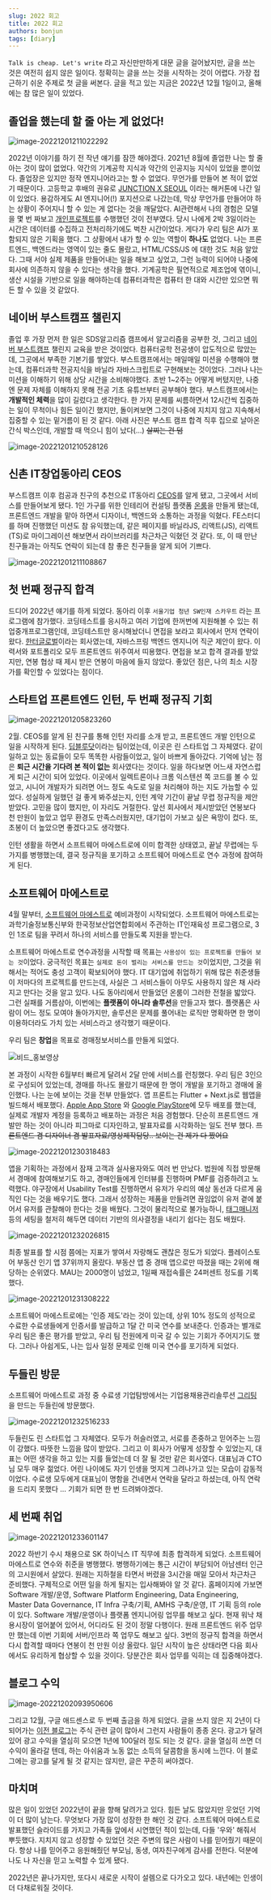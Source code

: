 ```yaml
---
slug: 2022 회고
title: 2022 회고
authors: bonjun
tags: [diary]
---
```


`Talk is cheap. Let's write` 라고 자신만만하게 대문 글을 걸어놨지만, 글을 쓰는 것은 여전히 쉽지 않은 일이다. 정확히는 글을 쓰는 것을 시작하는 것이 어렵다. 가장 접근하기 쉬운 주제로 첫 글을 써본다. 글을 적고 있는 지금은 2022년 12월 1일이고, 올해에는 참 많은 일이 있었다.

<!--truncate-->

## 졸업을 했는데 할 줄 아는 게 없었다!

![image-20221201211022292](https://raw.githubusercontent.com/BonJunKu/image_server/upload/img/202212012110328.png)

2022년 이야기를 하기 전 작년 얘기를 잠깐 해야겠다. 2021년 8월에 졸업한 나는 할 줄 아는 것이 많이 없었다. 약간의 기계공학 지식과 약간의 인공지능 지식이 있었을 뿐이었다. 졸업장은 있지만 정작 엔지니어라고는 할 수 없었다. 무언가를 만들어 본 적이 없었기 때문이다. 고등학교 후배의 권유로 [JUNCTION X SEOUL](https://junctionx-seoul-2021.oopy.io/) 이라는 해커톤에 나간 일이 있었다. 용감하게도 AI 엔지니어(!) 포지션으로 나갔는데, 막상 무언가를 만들어야 하는 상황이 주어지니 할 수 있는 게 없다는 것을 깨달았다. AI관련해서 나의 경험은 모델을 몇 번 짜보고 [개인프로젝트](https://www.youtube.com/watch?v=LFBeaK554nc)를 수행했던 것이 전부였다. 당시 나에게 2박 3일이라는 시간은 데이터를 수집하고 전처리하기에도 벅찬 시간이었다. 게다가 우리 팀은 AI가 포함되지 않은 기획을 했다. 그 상황에서 내가 할 수 있는 역할이 **하나도** 없었다. 나는 프론트엔드, 백엔드라는 영역이 있는 줄도 몰랐고, HTML/CSS/JS 에 대한 것도 처음 알았다. 그때 서야 실제 제품을 만들어내는 일을 해보고 싶었고, 그런 능력이 되어야 나중에 회사에 의존하지 않을 수 있다는 생각을 했다. 기계공학은 필연적으로 제조업에 엮이니, 생산 시설을 기반으로 일을 해야하는데 컴퓨터과학은 컴퓨터 한 대와 시간만 있으면 뭐든 할 수 있을 것 같았다.

## 네이버 부스트캠프 챌린지

졸업 후 가장 먼저 한 일은 SDS알고리즘 캠프에서 알고리즘을 공부한 것, 그리고 [네이버 부스트캠프](https://boostcamp.connect.or.kr/) 챌린지 교육을 받은 것이었다. 컴퓨터공학 전공생이 압도적으로 많았는데, 그곳에서 부족한 기본기를 쌓았다. 부스트캠프에서는 매일매일 미션을 수행해야 했는데, 컴퓨터과학 전공지식을 바닐라 자바스크립트로 구현해보는 것이었다. 그러나 나는 미션을 이해하기 위해 상당 시간을 소비해야했다. 초반 1~2주는 어떻게 버텼지만, 나중엔 문제 자체를 이해하지 못해 전공 기초 유튜브부터 공부해야 했다. 부스트캠프에서는 **개발적인 체력**을 많이 길렀다고 생각한다. 한 가지 문제를 씨름하면서 12시간씩 집중하는 일이 무척이나 힘든 일이긴 했지만, 돌이켜보면 그것이 나중에 지치지 않고 지속해서 집중할 수 있는 밑거름이 된 것 같다. 아래 사진은 부스트 캠프 합격 직후 집으로 날아온 간식 박스인데, 개발할 때 먹으니 힘이 났다(...) ~~살찌는 건 덤~~

![image-20221201210528126](https://raw.githubusercontent.com/BonJunKu/image_server/upload/img/202212012105153.png)

## 신촌 IT창업동아리 CEOS

부스트캠프 이후 컴공과 친구의 추천으로 IT동아리 [CEOS](https://www.ceos.or.kr/)를 알게 됐고, 그곳에서 서비스를 만들어보게 됐다. 1인 가구를 위한 인테리어 컨설팅 플랫폼 [온룸](https://www.ownroom.link/)을 만들게 됐는데, 프론트엔드 개발을 맡아 하면서 디자이너, 백엔드와 소통하는 과정을 익혔다. FE스터디를 하며 진행했던 미션도 참 유익했는데, 같은 페이지를 바닐라JS, 리액트(JS), 리액트(TS)로 마이그레이션 해보면서 라이브러리를 차근차근 익혔던 것 같다. 또, 이 때 만난 친구들과는 아직도 연락이 되는데 참 좋은 친구들을 알게 되어 기쁘다.

![image-20221201211108867](https://raw.githubusercontent.com/BonJunKu/image_server/upload/img/202212012111899.png)

## 첫 번째 정규직 합격

드디어 2022년 얘기를 하게 되었다. 동아리 이후 `서울기업 청년 SW인재 스카우트` 라는 프로그램에 참가했다. 코딩테스트를 응시하고 여러 기업에 한꺼번에 지원해볼 수 있는 취업중개프로그램인데, 코딩테스트만 응시해놨더니 면접을 보라고 회사에서 먼저 연락이 왔다. [한터글로벌](http://hanteoglobal.com/)이라는 회사였는데, 자바스프링 백엔드 엔지니어 직군 제안이 왔다. 이력서와 포트폴리오 모두 프론트엔드 위주여서 띠용했다. 면접을 보고 합격 결과를 받았지만, 연봉 협상 때 제시 받은 연봉이 마음에 들지 않았다. 좋았던 점은, 나의 최소 시장가를 확인할 수 있었다는 점이다.

## 스타트업 프론트엔드 인턴, 두 번째 정규직 기회

![image-20221201205823260](https://raw.githubusercontent.com/BonJunKu/image_server/upload/img/202212012058291.png)

2월. CEOS를 알게 된 친구를 통해 인턴 자리를 소개 받고, 프론트엔드 개발 인턴으로 일을 시작하게 된다. [딥블루닷](https://www.devign.app/)이라는 팀이었는데, 이곳은 린 스타트업 그 자체였다. 같이 일하고 있는 동료들이 모두 똑똑한 사람들이었고, 일이 바쁘게 돌아갔다. 기억에 남는 점은 **퇴근 시간을 기다려 본 적이 없는** 회사였다는 것이다. 일을 하다보면 어느새 자연스럽게 퇴근 시간이 되어 있었다. 이곳에서 일렉트론이나 크롬 익스텐션 쪽 코드를 볼 수 있었고, 시니어 개발자가 되려면 어느 정도 속도로 일을 처리해야 하는 지도 가늠할 수 있었다. 성실하게 일했던 걸 좋게 봐주셨는지, 인턴 계약 기간이 끝날 무렵 정규직을 제안받았다. 고민을 많이 했지만, 이 자리도 거절한다. 앞선 회사에서 제시받았던 연봉보다 천 만원이 높았고 업무 환경도 만족스러웠지만, 대기업이 가보고 싶은 욕망이 컸다. 또, 초봉이 더 높았으면 좋겠다고도 생각했다.

인턴 생활을 하면서 소프트웨어 마에스트로에 이미 합격한 상태였고, 끝날 무렵에는 두 가지를 병행했는데, 결국 정규직을 포기하고 소프트웨어 마에스트로 연수 과정에 참여하게 된다.

## 소프트웨어 마에스트로

4월 말부터, [소프트웨어 마에스트로](https://www.swmaestro.org/sw/main/contents.do?menuNo=200002) 예비과정이 시작되었다. 소프트웨어 마에스트로는 과학기술정보통신부와 한국정보산업연합회에서 주관하는 IT인재육성 프로그램으로, 3인 1조로 팀을 꾸려서 하나의 서비스를 만들도록 지원을 받는다.

소프트웨어 마에스트로 연수과정을 시작할 때 목표는 `사용성이 있는 프로젝트를 만들어 보는 것`이었다. 궁극적인 목표는 `실제로 돈이 벌리는 서비스를 만드는 것`이었지만, 그것을 위해서는 적어도 충성 고객이 확보되어야 했다. IT 대기업에 취업하기 위해 많은 취준생들이 저마다의 프로젝트를 만드는데, 사실은 그 서비스들이 아무도 사용하지 않은 채 사라지고 만다는 것을 알고 있다. 나도 동아리에서 만들었던 온룸이 그러한 전철을 밟았다. 그런 실패를 거름삼아, 이번에는 **플랫폼이 아니라 솔루션**을 만들고자 했다. 플랫폼은 사람이 어느 정도 모여야 돌아가지만, 솔루션은 문제를 풀어내는 로직만 명확하면 한 명이 이용하더라도 가치 있는 서비스라고 생각했기 때문이다.

우리 팀은 **창업**을 목표로 경매정보서비스를 만들게 되었다.

![비드_홍보영상](https://raw.githubusercontent.com/BonJunKu/image_server/upload/img/202212080004312.gif)

본 과정이 시작한 6월부터 빠르게 달려서 2달 만에 서비스를 런칭했다. 우리 팀은 3인으로 구성되어 있었는데, 경매를 하나도 몰랐기 때문에 한 명이 개발을 포기하고 경매에 올인했다. 나는 눈에 보이는 것을 전부 만들었다. 앱 프론트는 Flutter + Next.js로 웹앱을 빌드해서 배포했다. [Apple App Store](https://apps.apple.com/kr/app/%EB%B9%84%EB%93%9C/id1639053397?l=en) 와 [Google PlayStore](https://play.google.com/store/apps/details?id=com.team_369.bid_webview)에 모두 배포를 했는데, 실제로 개발자 계정을 등록하고 배포하는 과정은 처음 경험했다. 단순히 프론트엔드 개발만 하는 것이 아니라 피그마로 디자인하고, 발표자료를 시각화하는 일도 전부 했다. ~~프론트엔드 겸 디자이너 겸 발표자료/영상제작담당.. 보이는 건 제가 다 짰어요~~

![image-20221201230318483](https://raw.githubusercontent.com/BonJunKu/image_server/upload/img/202212012303521.png)

앱을 기획하는 과정에서 잠재 고객과 실사용자와도 여러 번 만났다. 법원에 직접 방문해서 경매에 참여해보기도 하고, 경매인들에게 인터뷰를 진행하며 PMF를 검증하려고 노력했다. 야구장에서 Usability Test를 진행하면서 유저가 우리의 예상 동선과 다르게 움직인 다는 것을 배우기도 했다. 그래서 성장하는 제품을 만들려면 끊임없이 유저 곁에 붙어서 유저를 관찰해야 한다는 것을 배웠다. 그것이 물리적으로 불가능하니, [태그매니저](https://tagmanager.google.com/#/home) 등의 세팅을 철저히 해두면 데이터 기반의 의사결정을 내리기 쉽다는 점도 배웠다.

![image-20221201232026815](https://raw.githubusercontent.com/BonJunKu/image_server/upload/img/202212012320850.png)

최종 발표를 할 시점 쯤에는 지표가 쌓여서 자랑해도 괜찮은 정도가 되었다. 플레이스토어 부동산 인기 앱 37위까지 올랐다. 부동산 앱 중 경매 앱으로만 따졌을 때는 2위에 해당하는 순위였다. MAU는 2000명이 넘었고, 1일째 재접속률은 24퍼센트 정도를 기록했다.

![image-20221201231308222](https://raw.githubusercontent.com/BonJunKu/image_server/upload/img/202212012313248.png)

소프트웨어 마에스트로에는 '인증 제도'라는 것이 있는데, 상위 10% 정도의 성적으로 수료한 수료생들에게 인증서를 발급하고 1달 간 미국 연수를 보내준다. 인증과는 별개로 우리 팀은 좋은 평가를 받았고, 우리 팀 전원에게 미국 갈 수 있는 기회가 주어지기도 했다. 그러나 아쉽게도, 나는 입사 일정 문제로 인해 미국 연수를 포기하게 되었다.

## 두들린 방문

소프트웨어 마에스트로 과정 중 수료생 기업탐방에서는 기업용채용관리솔루션 [그리팅](https://www.greetinghr.com/?gclid=Cj0KCQiAvqGcBhCJARIsAFQ5ke6dwt8lHtFJ00-D57pt-NvgOe4VbDnqmyhLj7phvr4njzNZIdOIbWwaAsZlEALw_wcB)을 만드는 두들린에 방문했다.

![image-20221201232516233](https://raw.githubusercontent.com/BonJunKu/image_server/upload/img/202212012325268.png)

두들린도 린 스타트업 그 자체였다. 모두가 허슬러였고, 서로를 존중하고 믿어주는 느낌이 강했다. 따뜻한 느낌을 많이 받았다. 그리고 이 회사가 어떻게 성장할 수 있었는지, 대표는 어떤 생각을 하고 있는 지를 들었는데 더 잘 될 것만 같은 회사였다. 대표님과 CTO님 모두 매우 젊었다. 어린 나이에도 자기 인생을 멋지게 그려나가고 있는 모습이 감동적이었다. 수료생 모두에게 대표님이 명함을 건네면서 연락을 달라고 하셨는데, 아직 연락을 드리지 못했다 ... 기회가 되면 한 번 드려봐야겠다.

## 세 번째 취업

![image-20221201233601147](https://raw.githubusercontent.com/BonJunKu/image_server/upload/img/202212012336177.png)

2022 하반기 수시 채용으로 SK 하이닉스 IT 직무에 최종 합격하게 되었다. 소프트웨어 마에스트로 연수와 취준을 병행했다. 병행하기에는 통근 시간이 부담되어 아남센터 인근의 고시원에서 살았다. 원래는 지하철을 타면서 버렸을 3시간을 매일 모아서 차근차근 준비했다. 구체적으로 어떤 일을 하게 될지는 입사해봐야 알 것 같다. 홈페이지에 가보면 Software 개발/운영, Software Platform Engineering, Data Engineering, Master Data Governance, IT Infra 구축/기획, AMHS 구축/운영, IT 기획 등의 role이 있다. Software 개발/운영이나 플랫폼 엔지니어링 업무를 해보고 싶다. 현재 워낙 채용시장이 얼어붙어 있어서, 어디라도 된 것이 정말 다행이다. 원래 프론트엔드 위주 업무만 했는데 이번 기회에 서버/인프라 쪽 업무도 해보고 싶다. 3번의 정규직 합격을 하면서 다시 합격할 때마다 연봉이 천 만원 이상 올랐다. 일단 시작이 높은 상태라면 다음 회사에서도 유리하게 협상할 수 있을 것이다. 당분간은 회사 업무를 익히는 데 집중해야겠다.

## 블로그 수익

![image-20221202093950606](https://raw.githubusercontent.com/BonJunKu/image_server/upload/img/202212020939638.png)

그리고 12월, 구글 애드센스로 두 번째 출금을 하게 되었다. 글을 쓰지 않은 지 2년이 다 되어가는 [이전 블로그](https://ranggun.tistory.com/)는 주식 관련 글이 많아서 그런지 사람들이 종종 온다. 광고가 달려 있어 광고 수익을 열심히 모으면 1년에 100달러 정도 되는 것 같다. 글을 열심히 쓰면 더 수익이 올라갈 텐데, 하는 아쉬움과 노동 없는 소득의 달콤함을 동시에 느낀다. 이 블로그에는 광고를 달게 될 것 같지는 않지만, 글은 꾸준히 써야겠다.

## 마치며

많은 일이 있었던 2022년이 끝을 향해 달려가고 있다. 힘든 날도 많았지만 웃었던 기억이 더 많이 남는다. 무엇보다 가장 많이 성장한 한 해인 것 같다. 소프트웨어 마에스트로 발표했던 슬라이드를 가지고 가족들 앞에서 시연했던 적이 있는데, 다들 '우와' 해줘서 뿌듯했다. 지치지 않고 성장할 수 있었던 것은 주변의 많은 사람이 나를 믿어줬기 때문이다. 항상 나를 믿어주고 응원해줬던 부모님, 동생, 여자친구에게 감사를 전한다. 덕분에 나도 나 자신을 믿고 노력할 수 있게 됐다.

2022년은 끝나가지만, 또다시 새로운 시작이 설렘으로 다가오고 있다. 내년에는 인생이 더 다채로워질 것이다.
